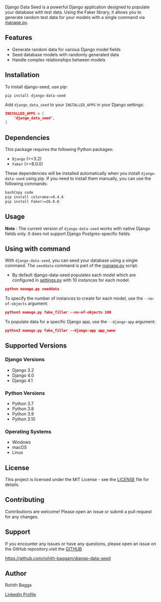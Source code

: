 Django Data Seed is a powerful Django application designed to populate your database with test data. Using the Faker library, it allows you to generate random test data for your models with a single command via [manage.py](http://manage.py/).

## Features

- Generate random data for various Django model fields
- Seed database models with randomly generated data
- Handle complex relationships between models

## **Installation**

To install django-seed, use pip:

```
pip install django-data-seed
```

Add `django_data_seed` to your `INSTALLED_APPS` in your Django settings:

```json
INSTALLED_APPS = [
    'django_data_seed',
]

```

## Dependencies

This package requires the following Python packages:

- `Django` (>=3.2)
- `Faker` (>=8.0.0)

These dependencies will be installed automatically when you install `django-data-seed` using pip. If you need to install them manually, you can use the following commands:

```bash
bashCopy code
pip install colorama>=0.4.6
pip install Faker>=26.0.0

```

## Usage

**Note** : The current version of `django-data-seed` works with native Django fields only. It does not support Django Postgres-specific fields.

## **Using with command**

With `django-data-seed`, you can seed your database using a single command. The `seeddata` command is part of the [manage.py](http://manage.py/) script.

- By default django-data-seed populates each model which are configured in [settings.py](http://settings.py) with 10 instances for each model.

```json
python manage.py seeddata
```

To specify the number of instances to create for each model, use the `--no-of-objects` argument:

```json
python3 manage.py fake_filler --no-of-objects 100
```

To populate data for a specific Django app, use the `--django-app` argument:

```json
python3 manage.py fake_filler --django-app app_name
```

## Supported Versions

### Django Versions

- Django 3.2
- Django 4.0
- Django 4.1

### Python Versions

- Python 3.7
- Python 3.8
- Python 3.9
- Python 3.10

### Operating Systems

- Windows
- macOS
- Linux

## License

This project is licensed under the MIT License - see the [LICENSE](https://www.notion.so/LICENSE) file for details.

## Contributing

Contributions are welcome! Please open an issue or submit a pull request for any changes.

## Support

If you encounter any issues or have any questions, please open an issue on the GitHub repository.visit the [GITHUB](https://github.com/rohith-baggam/django-data-seed)

https://github.com/rohith-baggam/django-data-seed

## Author

Rohith Bagga

[LinkedIn Profile](https://www.linkedin.com/in/rohith-raj-baggam/)
